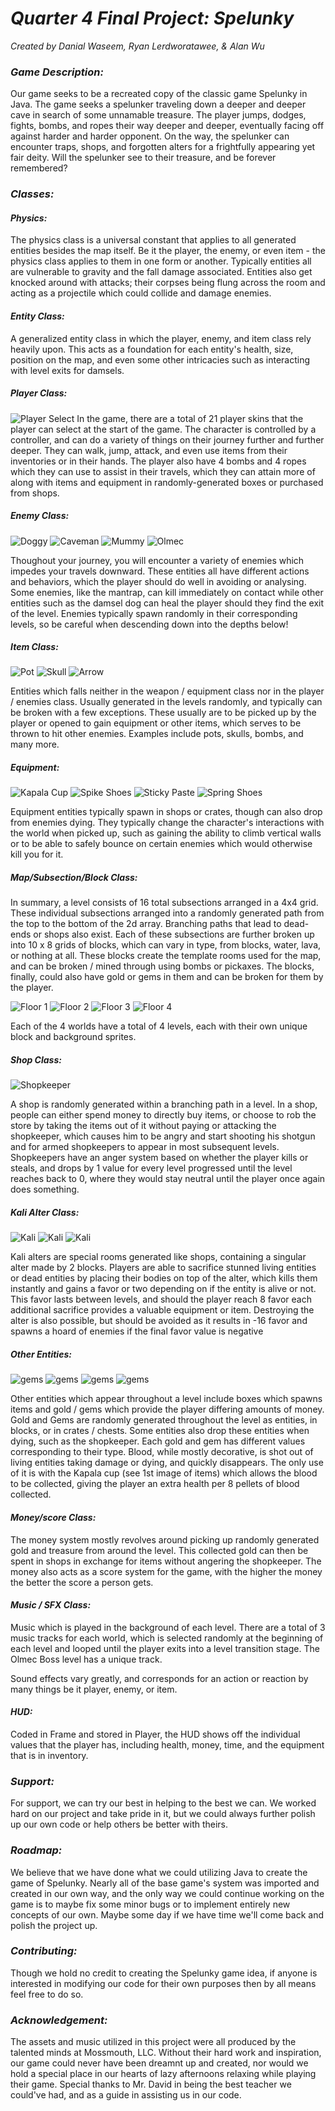 # ***Quarter 4 Final Project: Spelunky***
*Created by Danial Waseem, Ryan Lerdworatawee, & Alan Wu*

### ***Game Description:***

Our game seeks to be a recreated copy of the classic game Spelunky in Java. The game seeks a spelunker traveling down a deeper and deeper cave in search of some unnamable treasure. The player jumps, dodges, fights, bombs, and ropes their way deeper and deeper, eventually facing off against harder and harder opponent. On the way, the spelunker can encounter traps, shops, and forgotten alters for a frightfully appearing yet fair deity. Will the spelunker see to their treasure, and be forever remembered?

### ***Classes:***

#### ***Physics:***
The physics class is a universal constant that applies to all generated entities besides the map itself. Be it the player, the enemy, or even item - the physics class applies to them in one form or another. Typically entities all are vulnerable to gravity and the fall damage associated. Entities also get knocked around with attacks; their corpses being flung across the room and acting as a projectile which could collide and damage enemies. 

#### ***Entity Class:***
A generalized entity class in which the player, enemy, and item class rely heavily upon. This acts as a foundation for each entity's health, size, position on the map, and even some other intricacies such as interacting with level exits for damsels. 

##### ***Player Class:***

![Player Select](https://github.com/DanTheMan6492/Spelunky/blob/89ca23dbf59d1fd8cb6695a2a197fb144b0f2a80/src/imgs/Characters/image.png)
In the game, there are a total of 21 player skins that the player can select at the start of the game. The character is controlled by a controller, and can do a variety of things on their journey further and further deeper. They can walk, jump, attack, and even use items from their inventories or in their hands. The player also have 4 bombs and 4 ropes which they can use to assist in their travels, which they can attain more of along with items and equipment in randomly-generated boxes or purchased from shops. 


##### ***Enemy Class:***
![Doggy](https://github.com/DanTheMan6492/Spelunky/blob/ada204c2fab9a4f0e90c1c6ec8e4f173ea649ab7/src/imgs/Monsters/Damsel/damsel_stun.gif)
![Caveman](https://github.com/DanTheMan6492/Spelunky/blob/ada204c2fab9a4f0e90c1c6ec8e4f173ea649ab7/src/imgs/Monsters/Caveman/cavemanStand.gif)
![Mummy](https://github.com/DanTheMan6492/Spelunky/blob/ada204c2fab9a4f0e90c1c6ec8e4f173ea649ab7/src/imgs/Monsters/Mummy/mummyWalk.gif)
![Olmec](https://github.com/DanTheMan6492/Spelunky/blob/ca4d344b87a6dd55fed91a0757528376e314d88b/src/imgs/Monsters/olmec.png)

Thoughout your journey, you will encounter a variety of enemies which impedes your travels downward. These entities all have different actions and behaviors, which the player should do well in avoiding or analysing. Some enemies, like the mantrap, can kill immediately on contact while other entities such as the damsel dog can heal the player should they find the exit of the level. Enemies typically spawn randomly in their corresponding levels, so be careful when descending down into the depths below!

##### ***Item Class:***
![Pot](https://github.com/DanTheMan6492/Spelunky/blob/3eff2d5c8b3a34940d3e597a811f817b3e9c83cf/src/imgs/Items/Objects/pot.png)
![Skull](https://github.com/DanTheMan6492/Spelunky/blob/3eff2d5c8b3a34940d3e597a811f817b3e9c83cf/src/imgs/Items/Objects/rock.png)
![Arrow](https://github.com/DanTheMan6492/Spelunky/blob/3eff2d5c8b3a34940d3e597a811f817b3e9c83cf/src/imgs/Items/Objects/arrow.png)

Entities which falls neither in the weapon / equipment class nor in the player / enemies class. Usually generated in the levels randomly, and typically can be broken with a few exceptions. These usually are to be picked up by the player or opened to gain equipment or other items, which serves to be thrown to hit other enemies. Examples include pots, skulls, bombs, and many more.

##### ***Equipment:***
![Kapala Cup](https://github.com/DanTheMan6492/Spelunky/blob/12ee22e59214b739edc947bc626fa3385670974f/src/imgs/Items/HUD/kapala/0.png)
![Spike Shoes](https://github.com/DanTheMan6492/Spelunky/blob/12ee22e59214b739edc947bc626fa3385670974f/src/imgs/Items/HUD/item_3.png)
![Sticky Paste](https://github.com/DanTheMan6492/Spelunky/blob/12ee22e59214b739edc947bc626fa3385670974f/src/imgs/Items/HUD/item_4.png)
![Spring Shoes](https://github.com/DanTheMan6492/Spelunky/blob/12ee22e59214b739edc947bc626fa3385670974f/src/imgs/Items/HUD/item_2.png)

Equipment entities typically spawn in shops or crates, though can also drop from enemies dying. They typically change the character's interactions with the world when picked up, such as gaining the ability to climb vertical walls or to be able to safely bounce on certain enemies which would otherwise kill you for it.

##### ***Map/Subsection/Block Class:***
In summary, a level consists of 16 total subsections arranged in a 4x4 grid. These individual subsections arranged into a randomly generated path from the top to the bottom of the 2d array. Branching paths that lead to dead-ends or shops also exist. Each of these subsections are further broken up into 10 x 8 grids of blocks, which can vary in type, from blocks, water, lava, or nothing at all. These blocks create the template rooms used for the map, and can be broken / mined through using bombs or pickaxes. The blocks, finally, could also have gold or gems in them and can be broken for them by the player.

![Floor 1](https://github.com/DanTheMan6492/Spelunky/blob/12ee22e59214b739edc947bc626fa3385670974f/src/imgs/Tiles/1/1_1.png)
![Floor 2](https://github.com/DanTheMan6492/Spelunky/blob/12ee22e59214b739edc947bc626fa3385670974f/src/imgs/Tiles/2/1_1.png)
![Floor 3](https://github.com/DanTheMan6492/Spelunky/blob/12ee22e59214b739edc947bc626fa3385670974f/src/imgs/Tiles/3/1_1.png)
![Floor 4](https://github.com/DanTheMan6492/Spelunky/blob/12ee22e59214b739edc947bc626fa3385670974f/src/imgs/Tiles/4/1_1.png)

Each of the 4 worlds have a total of 4 levels, each with their own unique block and background sprites.

##### ***Shop Class:***

![Shopkeeper](https://github.com/DanTheMan6492/Spelunky/blob/12ee22e59214b739edc947bc626fa3385670974f/src/imgs/Monsters/Shopkeep/shopkeepStand.gif)

A shop is randomly generated within a branching path in a level. In a shop, people can either spend money to directly buy items, or choose to rob the store by taking the items out of it without paying or attacking the shopkeeper, which causes him to be angry and start shooting his shotgun and for armed shopkeepers to appear in most subsequent levels. Shopkeepers have an anger system based on whether the player kills or steals, and drops by 1 value for every level progressed until the level reaches back to 0, where they would stay neutral until the player once again does something.


##### ***Kali Alter Class:***

![Kali](https://github.com/DanTheMan6492/Spelunky/blob/e774222c1e9d28265da727caaf5fb5ab7955f1f0/src/imgs/Tiles/1/9.png)
![Kali](https://github.com/DanTheMan6492/Spelunky/blob/e774222c1e9d28265da727caaf5fb5ab7955f1f0/src/imgs/Tiles/1/6.png)
![Kali](https://github.com/DanTheMan6492/Spelunky/blob/e774222c1e9d28265da727caaf5fb5ab7955f1f0/src/imgs/Tiles/1/7.png)


Kali alters are special rooms generated like shops, containing a singular alter made by 2 blocks. Players are able to sacrifice stunned living entities or dead entities by placing their bodies on top of the alter, which kills them instantly and gains a favor or two depending on if the entity is alive or not. This favor lasts between levels, and should the player reach 8 favor each additional sacrifice provides a valuable equipment or item. Destroying the alter is also possible, but should be avoided as it results in -16 favor and spawns a hoard of enemies if the final favor value is negative

##### ***Other Entities:***

![gems](https://github.com/DanTheMan6492/Spelunky/blob/cc46d4cb7527a832310a7dd1b6489046591f074c/src/imgs/Items/Objects/big_gem_blue.png)
![gems](https://github.com/DanTheMan6492/Spelunky/blob/cc46d4cb7527a832310a7dd1b6489046591f074c/src/imgs/Items/Objects/big_gem_green.png)
![gems](https://github.com/DanTheMan6492/Spelunky/blob/cc46d4cb7527a832310a7dd1b6489046591f074c/src/imgs/Items/Objects/big_gem_red.png)
![gems](https://github.com/DanTheMan6492/Spelunky/blob/cc46d4cb7527a832310a7dd1b6489046591f074c/src/imgs/Items/Objects/big_gold_nugget.png)

Other entities which appear throughout a level include boxes which spawns items and gold / gems which provide the player differing amounts of money. Gold and Gems are randomly generated throughout the level as entities, in blocks, or in crates / chests. Some entities also drop these entities when dying, such as the shopkeeper. Each gold and gem has different values corresponding to their type. Blood, while mostly decorative, is shot out of living entities taking damage or dying, and quickly disappears. The only use of it is with the Kapala cup (see 1st image of items) which allows the blood to be collected, giving the player an extra health per 8 pellets of blood collected.


#### ***Money/score Class:***

The money system mostly revolves around picking up randomly generated gold and treasure from around the level. This collected gold can then be spent in shops in exchange for items without angering the shopkeeper. The money also acts as a score system for the game, with the higher the money the better the score a person gets.

#### ***Music / SFX Class:***

Music which is played in the background of each level. There are a total of 3 music tracks for each world, which is selected randomly at the beginning of each level and looped until the player exits into a level transition stage. The Olmec Boss level has a unique track.

Sound effects vary greatly, and corresponds for an action or reaction by many things be it player, enemy, or item.

#### ***HUD:***

Coded in Frame and stored in Player, the HUD shows off the individual values that the player has, including health, money, time, and the equipment that is in inventory.

### ***Support:***
For support, we can try our best in helping to the best we can. We worked hard on our project and take pride in it, but we could always further polish up our own code or help others be better with theirs.

### ***Roadmap:***
We believe that we have done what we could utilizing Java to create the game of Spelunky. Nearly all of the base game's system was imported and created in our own way, and the only way we could continue working on the game is to maybe fix some minor bugs or to implement entirely new concepts of our own. Maybe some day if we have time we'll come back and polish the project up. 

### ***Contributing:***

Though we hold no credit to creating the Spelunky game idea, if anyone is interested in modifying our code for their own purposes then by all means feel free to do so.

### ***Acknowledgement:***

The assets and music utilized in this project were all produced by the talented minds at Mossmouth, LLC. Without their hard work and inspiration, our game could never have been dreamnt up and created, nor would we hold a special place in our hearts of lazy afternoons relaxing while playing their game. Special thanks to Mr. David in being the best teacher we could've had, and as a guide in assisting us in our code. 

